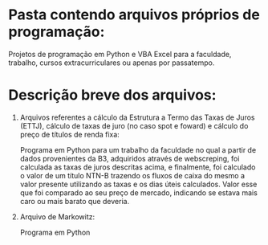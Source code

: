# Pasta contendo arquivos próprios de programação:

Projetos de programação em Python e VBA Excel para a faculdade, trabalho, cursos extracurriculares ou apenas por passatempo.

# Descrição breve dos arquivos:

1. Arquivos referentes a cálculo da Estrutura a Termo das Taxas de Juros (ETTJ), cálculo de taxas de juro (no caso spot e foward) e cálculo do preço de títulos de renda fixa:

   Programa em Python para um trabalho da faculdade no qual a partir de dados provenientes da B3, adquiridos através de webscreping, foi calculada as taxas de juros        descritas acima, e finalmente, foi calculado o valor de um título NTN-B trazendo os fluxos de caixa do mesmo a valor presente utilizando as taxas e os dias úteis        calculados. Valor esse que foi comparado ao seu preço de mercado, indicando se estava mais caro ou mais barato que deveria.
   
2. Arquivo de Markowitz:

   Programa em Python 
